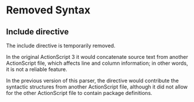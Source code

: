 # Removed Syntax

## Include directive

The include directive is temporarily removed.

In the original ActionScript 3 it would concatenate source text from another ActionScript file, which affects line and column information; in other words, it is not a reliable feature.

In the previous version of this parser, the directive would contribute the syntactic structures from another ActionScript file, although it did not allow for the other ActionScript file to contain package definitions.